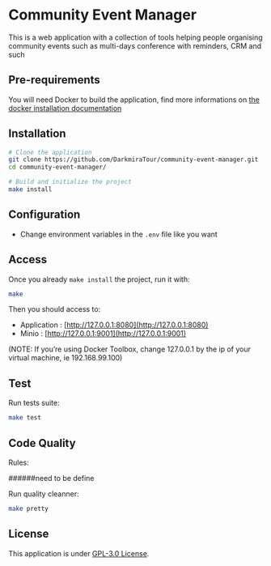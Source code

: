 # Community Event Manager

This is a web application with a collection of tools helping people organising community events such as multi-days
conference with reminders, CRM and such

## Pre-requirements

You will need Docker to build the application, find more informations on [the docker installation documentation](https://docs.docker.com/install/)

## Installation

``` bash
# Clone the application
git clone https://github.com/DarkmiraTour/community-event-manager.git
cd community-event-manager/

# Build and initialize the project
make install
```

## Configuration

- Change environment variables in the `.env` file like you want

## Access

Once you already `make install` the project, run it with:

``` bash
make
```

Then you should access to:

* Application : [http://127.0.0.1:8080](http://127.0.0.1:8080)
* Minio : [http://127.0.0.1:9001](http://127.0.0.1:9001)

(NOTE: If you’re using Docker Toolbox, change 127.0.0.1 by the ip of your virtual machine, ie 192.168.99.100)

## Test

Run tests suite:

``` bash
make test
```

## Code Quality

Rules:

 ######need to be define 

Run quality cleanner:

``` bash
make pretty
```

## License

This application is under [GPL-3.0 License](LICENSE).
